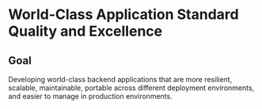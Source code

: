 # World-Class Application Standard Quality and Excellence

## Goal
Developing world-class backend applications that are more resilient, scalable, maintainable, portable across different deployment environments, and easier to manage in production environments.
